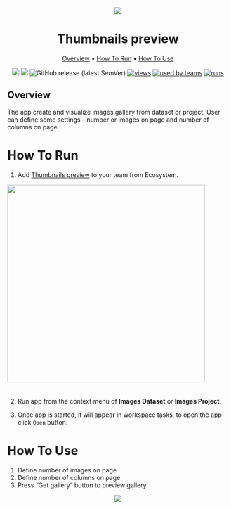 <div align="center" markdown>
<img src="https://i.imgur.com/jjtOwR3.png"/>


# Thumbnails preview

<p align="center">
  <a href="#Overview">Overview</a> •
  <a href="#How-To-Run">How To Run</a> •
  <a href="#How-To-Use">How To Use</a> 
</p>



[![](https://img.shields.io/badge/supervisely-ecosystem-brightgreen)](https://ecosystem.supervisely.com/apps/test-compare-gallery)
[![](https://img.shields.io/badge/slack-chat-green.svg?logo=slack)](https://supervisely.com/slack)
![GitHub release (latest SemVer)](https://img.shields.io/github/v/release/supervisely-ecosystem/test-compare-gallery)
[![views](https://app.supervisely.com/public/api/v3/ecosystem.counters?repo=supervisely-ecosystem/test-compare-gallery&counter=views&label=views)](https://supervisely.com)
[![used by teams](https://app.supervisely.com/public/api/v3/ecosystem.counters?repo=supervisely-ecosystem/test-compare-gallery&counter=downloads&label=used%20by%20teams)](https://supervisely.com)
[![runs](https://app.supervisely.com/public/api/v3/ecosystem.counters?repo=supervisely-ecosystem/test-compare-gallery&counter=runs&label=runs&123)](https://supervisely.com)

</div>

## Overview

The app create and visualize images gallery from dataset or project. User can define some settings - number or images on page and number of columns on page. 

# How To Run 

1. Add [Thumbnails preview](https://ecosystem.supervisely.com/apps/test-compare-gallery) to your team from Ecosystem.

<img data-key="sly-module-link" data-module-slug="supervisely-ecosystem/crop-objects-on-image" src="https://i.imgur.com/RfZZfBJ.png" width="450px" style='padding-bottom: 20px'/>  

2. Run app from the context menu of **Images Dataset** or **Images Project**.

3. Once app is started, it will appear in workspace tasks, to open the app click `Open` button.



# How To Use

1. Define number of images on page
2. Define number of columns on page
3. Press “Get gallery” button to preview gallery

<div align="center" markdown>
<img src="https://i.imgur.com/A3kPFC1.jpg"/>
</div>
